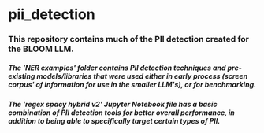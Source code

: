 # pii_detection

### This repository contains much of the PII detection created for the BLOOM LLM.

##### The 'NER examples' folder contains PII detection techniques and pre-existing models/libraries that were used either in early process (screen corpus' of information for use in the smaller LLM's), or for benchmarking. 

##### The 'regex spacy hybrid v2' Jupyter Notebook file has a basic combination of PII detection tools for better overall performance, in addition to being able to specifically target certain types of PII. 
